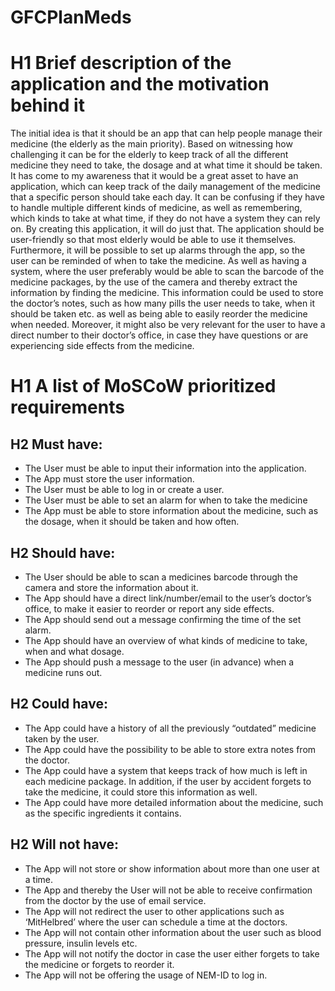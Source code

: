 # GFCPlanMeds
# H1 Brief description of the application and the motivation behind it
The initial idea is that it should be an app that can help people manage their medicine (the elderly as the main priority).
Based on witnessing how challenging it can be for the elderly to keep track of all the different medicine they need to take, the dosage and at what time it should be taken. It has come to my awareness that it would be a great asset to have an application, which can keep track of the daily management of the medicine that a specific person should take each day. It can be confusing if they have to handle multiple different kinds of medicine, as well as remembering, which kinds to take at what time, if they do not have a system they can rely on. By creating this application, it will do just that.
The application should be user-friendly so that most elderly would be able to use it themselves. Furthermore, it will be possible to set up alarms through the app, so the user can be reminded of when to take the medicine. As well as having a system, where the user preferably would be able to scan the barcode of the medicine packages, by the use of the camera and thereby extract the information by finding the medicine. This information could be used to store the doctor’s notes, such as how many pills the user needs to take, when it should be taken etc. as well as being able to easily reorder the medicine when needed. Moreover, it might also be very relevant for the user to have a direct number to their doctor’s office, in case they have questions or are experiencing side effects from the medicine.


# H1 A list of MoSCoW prioritized requirements

## H2 Must have:
-	The User must be able to input their information into the application.
-	The App must store the user information.
-	The User must be able to log in or create a user.
-	The User must be able to set an alarm for when to take the medicine
-	The App must be able to store information about the medicine, such as the dosage, when it should be taken and how often.

## H2 Should have:
-	The User should be able to scan a medicines barcode through the camera and store the information about it.
-	The App should have a direct link/number/email to the user’s doctor’s office, to make it easier to reorder or report any side effects.
-	The App should send out a message confirming the time of the set alarm.
-	The App should have an overview of what kinds of medicine to take, when and what dosage.
-	The App should push a message to the user (in advance) when a medicine runs out.

## H2 Could have:
-	The App could have a history of all the previously “outdated” medicine taken by the user.
-	The App could have the possibility to be able to store extra notes from the doctor.
-	The App could have a system that keeps track of how much is left in each medicine package. In addition, if the user by accident forgets to take the medicine, it could store this information as well.
-	The App could have more detailed information about the medicine, such as the specific ingredients it contains.

## H2 Will not have:
-	The App will not store or show information about more than one user at a time.
-	The App and thereby the User will not be able to receive confirmation from the doctor by the use of email service.
-	The App will not redirect the user to other applications such as ‘MitHelbred’ where the user can schedule a time at the doctors.
-	The App will not contain other information about the user such as blood pressure, insulin levels etc.
-	The App will not notify the doctor in case the user either forgets to take the medicine or forgets to reorder it.
-	The App will not be offering the usage of NEM-ID to log in.

